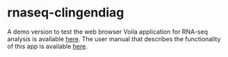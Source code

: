 # rnaseq-clingendiag
A demo version to test the web browser Voila application for RNA-seq analysis is available [here](https://mybinder.org/v2/gh/KlinGenErasmusMC/rnaseq-clingendiag/HEAD?urlpath=voila%2Frender%2Frnaseq-filtering-app.ipynb). The user manual that describes the functionality of this app is available [here](https://github.com/KlinGenErasmusMC/rnaseq-clingendiag/blob/main/User_manual_RNA-seq-Voila-App.pdf). 
